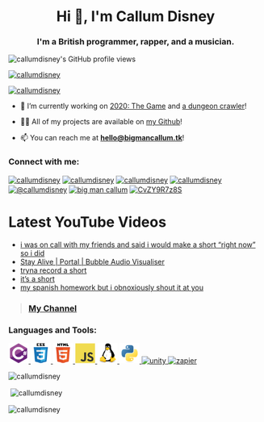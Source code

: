 <h1 align="center">Hi 👋, I'm Callum Disney</h1>
<h3 align="center">I'm a British programmer, rapper, and a musician.</h3>

<p align="left"> <img src="https://komarev.com/ghpvc/?username=callumdisney&label=My GitHub profile has this many views:&color=0e75b6&style=flat" alt="callumdisney's GitHub profile views" /> </p>

<p align="left"> <a href="https://github.com/ryo-ma/github-profile-trophy"><img src="https://github-profile-trophy.vercel.app/?username=callumdisney" alt="callumdisney" /></a> </p>

<p align="left"> <a href="https://twitter.com/callumdisney" target="blank"><img src="https://img.shields.io/twitter/follow/callumdisney?logo=twitter&style=for-the-badge" alt="callumdisney" /></a> </p>

- 🔭 I’m currently working on [2020: The Game](https://github.com/callumdisney/2020-the-game) and [a dungeon crawler](https://github.com/peppermintgames69/dungeon-crawler)!

- 👨‍💻 All of my projects are available on [my Github](https://github.com/callumdisney)!

- 📫 You can reach me at **hello@bigmancallum.tk**!

<h3 align="left">Connect with me:</h3>
<p align="left">
<a href="https://dev.to/callumdisney" target="blank"><img align="center" src="https://cdn.jsdelivr.net/npm/simple-icons@3.0.1/icons/dev-dot-to.svg" alt="callumdisney" height="30" width="40" /></a>
<a href="https://twitter.com/callumdisney" target="blank"><img align="center" src="https://cdn.jsdelivr.net/npm/simple-icons@3.0.1/icons/twitter.svg" alt="callumdisney" height="30" width="40" /></a>
<a href="https://stackoverflow.com/users/callumdisney" target="blank"><img align="center" src="https://cdn.jsdelivr.net/npm/simple-icons@3.0.1/icons/stackoverflow.svg" alt="callumdisney" height="30" width="40" /></a>
<a href="https://instagram.com/callumdisney" target="blank"><img align="center" src="https://cdn.jsdelivr.net/npm/simple-icons@3.0.1/icons/instagram.svg" alt="callumdisney" height="30" width="40" /></a>
<a href="https://medium.com/@callumdisney" target="blank"><img align="center" src="https://cdn.jsdelivr.net/npm/simple-icons@3.0.1/icons/medium.svg" alt="@callumdisney" height="30" width="40" /></a>
<a href="https://www.youtube.com/c/big man callum" target="blank"><img align="center" src="https://cdn.jsdelivr.net/npm/simple-icons@3.0.1/icons/youtube.svg" alt="big man callum" height="30" width="40" /></a>
<a href="https://discord.gg/CvZY9R7z8S" target="blank"><img align="center" src="https://cdn.jsdelivr.net/npm/simple-icons@3.0.1/icons/discord.svg" alt="CvZY9R7z8S" height="30" width="40" /></a>
</p>

# Latest YouTube Videos
<!-- YOUTUBE:START -->
- [i was on call with my friends and said i would make a short “right now” so i did](https://www.youtube.com/watch?v=C9lDJQ2neyU)
- [Stay Alive | Portal | Bubble Audio Visualiser](https://www.youtube.com/watch?v=UuqODclJElA)
- [tryna record a short](https://www.youtube.com/watch?v=quduXANiN3I)
- [it’s a short](https://www.youtube.com/watch?v=3v-05c9khgU)
- [my spanish homework but i obnoxiously shout it at you](https://www.youtube.com/watch?v=BxxFIJiKtwM)
<!-- YOUTUBE:END -->
> ### [My Channel](https://www.youtube.com/channel/UCoM8TZVnSPwwZgqWeyghfdw)

<h3 align="left">Languages and Tools:</h3>
<p align="left"> <a href="https://www.w3schools.com/cs/" target="_blank"> <img src="https://raw.githubusercontent.com/devicons/devicon/master/icons/csharp/csharp-original.svg" alt="csharp" width="40" height="40"/> </a> <a href="https://www.w3schools.com/css/" target="_blank"> <img src="https://raw.githubusercontent.com/devicons/devicon/master/icons/css3/css3-original-wordmark.svg" alt="css3" width="40" height="40"/> </a> <a href="https://www.w3.org/html/" target="_blank"> <img src="https://raw.githubusercontent.com/devicons/devicon/master/icons/html5/html5-original-wordmark.svg" alt="html5" width="40" height="40"/> </a> <a href="https://developer.mozilla.org/en-US/docs/Web/JavaScript" target="_blank"> <img src="https://raw.githubusercontent.com/devicons/devicon/master/icons/javascript/javascript-original.svg" alt="javascript" width="40" height="40"/> </a> <a href="https://www.linux.org/" target="_blank"> <img src="https://raw.githubusercontent.com/devicons/devicon/master/icons/linux/linux-original.svg" alt="linux" width="40" height="40"/> </a> <a href="https://www.python.org" target="_blank"> <img src="https://raw.githubusercontent.com/devicons/devicon/master/icons/python/python-original.svg" alt="python" width="40" height="40"/> </a> <a href="https://unity.com/" target="_blank"> <img src="https://www.vectorlogo.zone/logos/unity3d/unity3d-icon.svg" alt="unity" width="40" height="40"/> </a> <a href="https://zapier.com" target="_blank"> <img src="https://www.vectorlogo.zone/logos/zapier/zapier-icon.svg" alt="zapier" width="40" height="40"/> </a> </p>

<p><img align="left" src="https://github-readme-stats.vercel.app/api/top-langs?username=callumdisney&show_icons=true&locale=en&layout=compact" alt="callumdisney" /></p>
<br>
<p>&nbsp;<img align="center" src="https://github-readme-stats.vercel.app/api?username=callumdisney&show_icons=true&locale=en" alt="callumdisney" /></p>

<p><img align="center" src="https://github-readme-streak-stats.herokuapp.com/?user=callumdisney&" alt="callumdisney" /></p>
